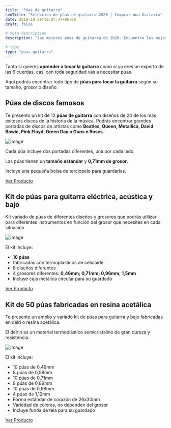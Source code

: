 ```yaml
---
title: "Púas de guitarra"
seoTitle: "Selección de púas de guitarra 2020 | Comprar una Guitarra"
date: 2019-10-29T10:07:47+06:00
draft: false

# meta description
description: "las mejores púas de guitarra de 2020. Encuentra los mejores y más originales diseños. Púas de metallica, pink floyd, queen o beatles."

# type
type: "puas-guitarra"
---
```


Tanto si quieres **aprender a tocar la guitarra** como si ya eres un experto de las 6 cuerdas, casi con toda seguridad vas a necesitar púas.

Aquí podrás encontrar todo tipo de **púas para tocar la guitarra** según su tamaño, grosor o diseño.

## Púas de discos famosos

Te presento un kit de 12 **púas de guitarra** con diseños de 24 de los más exitosos discos de la historia de la música. Podrás encontrar grandes portadas de discos de artistas como **Beatles, Queen, Metallica, David Bowie, Pink Floyd, Green Day o Guns n Roses**.

![image](../../images/puas/puas-guitarra-portadas-discos.png)

Cada púa incluye dos portadas diferentes, una por cada lado.

Las púas tienen un **tamaño estándar** y **0,71mm de grosor**.

Incluye una pequeña bolsa de terciopelo para guardarlas.

<div>
	<a href="https://amzn.to/3eFBBdV" class="btn" rel="nofollow" target="_blank">Ver Producto</a>
</div>

## Kit de púas para guitarra eléctrica, acústica y bajo

Kit variado de púas de diferentes diseños y grosores que podrás utilizar para diferentes instrumentos en función del grosor que necesites en cada situación

![image](../../images/puas/kit-puas-cuatro-grosores.png)

El kit incluye:

* **16 púas**
* fabricadas con termoplásticos de celuloide
* 8 diseños diferentes
* 4 grosores diferentes: **0,46mm; 0,71mm; 0,96mm; 1,5mm**
* Incluye caja metálica circular para su guardado

<div>
	<a href="https://amzn.to/2XrZPTi" class="btn" rel="nofollow" target="_blank">Ver Producto</a>
</div>

## Kit de 50 púas fabricadas en resina acetálica

Te presento un amplio y variado kit de púas para guitarra y bajo fabricadas en delri o resina acetálica.

El delrin es un material termoplástico semicristalino de gran dureza y resistencia.

![image](../../images/puas/kit-50-puas-delrin.png)

El kit incluye:

* 10 púas de 0,49mm
* 8 púas de 0,58mm
* 10 púas de 0,71mm
* 8 púas de 0,89mm
* 10 púas de 0,98mm
* 4 púas de 1,12mm
* Forma estándar de corazón de 26x30mm
* Variedad de colores, no dependen del grosor
* Incluye funda de tela para su guardado

<div>
	<a href="https://amzn.to/2XSU7bY" class="btn" rel="nofollow" target="_blank">Ver Producto</a>
</div>